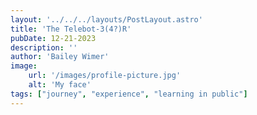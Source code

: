 ```yaml
---
layout: '../../../layouts/PostLayout.astro'
title: 'The Telebot-3(4?)R'
pubDate: 12-21-2023
description: ''
author: 'Bailey Wimer'
image:
    url: '/images/profile-picture.jpg'
    alt: 'My face'
tags: ["journey", "experience", "learning in public"]
---
```

